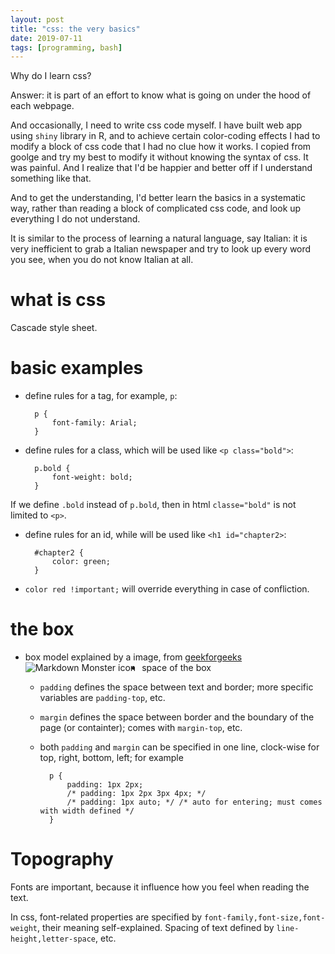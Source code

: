 ```yaml
---
layout: post
title: "css: the very basics"
date: 2019-07-11
tags: [programming, bash]
---
```


Why do I learn css?

Answer: it is part of an effort to know what is going on under the hood of each webpage.

And occasionally, I need to write css code myself. I have built web app using `shiny` library in R, and to achieve certain color-coding effects I had to modify a block of css code that I had no clue how it works. I copied from goolge and try my best to modify it without knowing the syntax of css. It was painful. And I realize that I'd be happier and better off if I understand something like that. 

And to get the understanding, I'd better learn the basics in a systematic way, rather than reading a block of complicated css code, and look up everything I do not understand.

It is similar to the process of learning a natural language, say Italian: it is very inefficient to grab a Italian newspaper and try to look up every word you see, when you do not know Italian at all.

# what is css
Cascade style sheet.

# basic examples

- define rules for a tag, for example, `p`:

        p {
            font-family: Arial;
        }
- define rules for a class, which will be used like `<p class="bold">`:

        p.bold { 
            font-weight: bold;
        }
If we define `.bold` instead of `p.bold`, then in html `classe="bold"` is not limited to `<p>`.
- define rules for an id, while will be used like `<h1 id="chapter2>`:

        #chapter2 {
            color: green;
        }
- `color red !important;` will override everything in case of confliction.

# the box
- box model explained by a image, from [geekforgeeks](https://media.geeksforgeeks.org/)
<img src="https://media.geeksforgeeks.org/wp-content/uploads/box-model-1.png"
     alt="Markdown Monster icon"
     style="float: left; margin-right: 10px;" />
- space of the box
    - `padding` defines the space between text and border; more specific variables are `padding-top`, etc.
    - `margin` defines the space between border and the boundary of the page (or containter); comes with `margin-top`, etc.
    - both `padding` and `margin` can be specified in one line, clock-wise for top, right, bottom, left; for example

            p {
                padding: 1px 2px;
                /* padding: 1px 2px 3px 4px; */
                /* padding: 1px auto; */ /* auto for entering; must comes with width defined */
            }

# Topography
Fonts are important, because it influence how you feel when reading the text.

In css, font-related properties are specified by `font-family,font-size,font-weight`, their meaning self-explained.
Spacing of text defined by `line-height,letter-space`, etc.